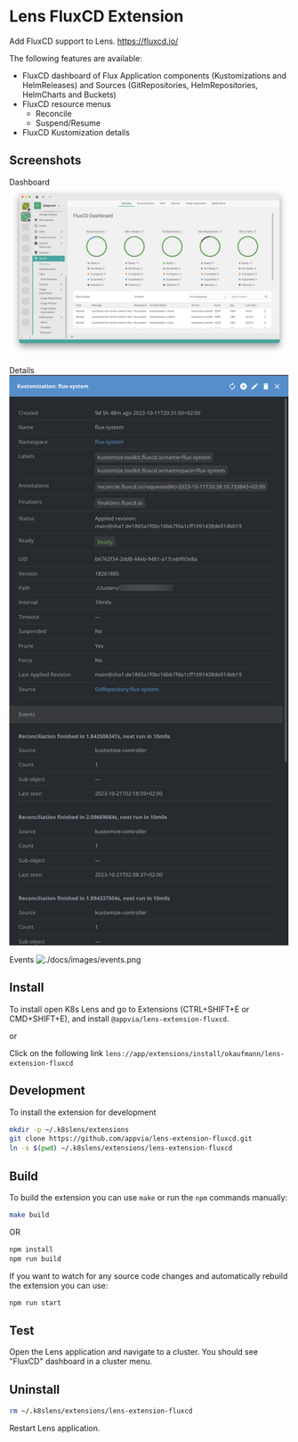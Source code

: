 # Lens FluxCD Extension

Add FluxCD support to Lens. https://fluxcd.io/

The following features are available:

* FluxCD dashboard of Flux Application components (Kustomizations and HelmReleases) and Sources (GitRepositories, HelmRepositories, HelmCharts and Buckets)
* FluxCD resource menus
  * Reconcile
  * Suspend/Resume
* FluxCD Kustomization details

## Screenshots

Dashboard
![./docs/images/dashboard.png](./docs/images/dashboard.png)

Details
![./docs/images/details.png](./docs/images/details.png)

Events
![./docs/images/events.png](./docs/images/events.png)

## Install

To install open K8s Lens and go to Extensions (CTRL+SHIFT+E or CMD+SHIFT+E), and install `@appvia/lens-extension-fluxcd`.

or

Click on the following link `lens://app/extensions/install/okaufmann/lens-extension-fluxcd`

## Development

To install the extension for development

```sh
mkdir -p ~/.k8slens/extensions
git clone https://github.com/appvia/lens-extension-fluxcd.git
ln -s $(pwd) ~/.k8slens/extensions/lens-extension-fluxcd
```

## Build

To build the extension you can use `make` or run the `npm` commands manually:

```sh
make build
```

OR

```sh
npm install
npm run build
```

If you want to watch for any source code changes and automatically rebuild the extension you can use:

```sh
npm run start
```

## Test

Open the Lens application and navigate to a cluster. You should see "FluxCD" dashboard in a cluster menu.

## Uninstall

```sh
rm ~/.k8slens/extensions/lens-extension-fluxcd
```

Restart Lens application.
